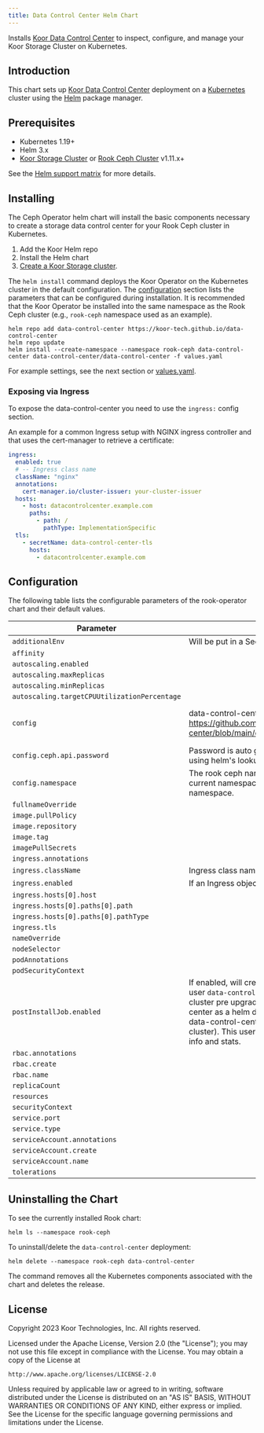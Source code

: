 ```yaml
---
title: Data Control Center Helm Chart
---
```

<!---
Document is generated by `make helm-docs`. DO NOT EDIT.
Edit the corresponding *.gotmpl.md file instead
-->

Installs [Koor Data Control Center](https://github.com/koor-tech/data-control-center) to inspect, configure, and manage your Koor Storage Cluster on Kubernetes.

## Introduction

This chart sets up [Koor Data Control Center](https://github.com/koor-tech/data-control-center) deployment on a [Kubernetes](http://kubernetes.io) cluster using the [Helm](https://helm.sh) package manager.

## Prerequisites

* Kubernetes 1.19+
* Helm 3.x
* [Koor Storage Cluster](https://docs.koor.tech/v1.11/Getting-Started/quickstart/#create-a-ceph-cluster) or [Rook Ceph Cluster](https://rook.io/) v1.11.x+

See the [Helm support matrix](https://helm.sh/docs/topics/version_skew/) for more details.

## Installing

The Ceph Operator helm chart will install the basic components necessary to create a storage data control center for your Rook Ceph cluster in Kubernetes.

1. Add the Koor Helm repo
2. Install the Helm chart
3. [Create a Koor Storage cluster](https://docs.koor.tech/v1.11/Getting-Started/quickstart/#create-a-ceph-cluster).

The `helm install` command deploys the Koor Operator on the Kubernetes cluster in the default configuration. The [configuration](#configuration) section lists the parameters that can be configured during installation. It is recommended that the Koor Operator be installed into the same namespace as the Rook Ceph cluster (e.g., `rook-ceph` namespace used as an example).

```console
helm repo add data-control-center https://koor-tech.github.io/data-control-center
helm repo update
helm install --create-namespace --namespace rook-ceph data-control-center data-control-center/data-control-center -f values.yaml
```

For example settings, see the next section or [values.yaml](/charts/data-control-center/values.yaml).

### Exposing via Ingress

To expose the data-control-center you need to use the `ingress:` config section.

An example for a common Ingress setup with NGINX ingress controller and that uses the cert-manager to retrieve a certificate:

```yaml
ingress:
  enabled: true
  # -- Ingress class name
  className: "nginx"
  annotations:
    cert-manager.io/cluster-issuer: your-cluster-issuer
  hosts:
    - host: datacontrolcenter.example.com
      paths:
        - path: /
          pathType: ImplementationSpecific
  tls:
    - secretName: data-control-center-tls
      hosts:
        - datacontrolcenter.example.com
```

## Configuration

The following table lists the configurable parameters of the rook-operator chart and their default values.

| Parameter | Description | Default |
|-----------|-------------|---------|
| `additionalEnv` | Will be put in a Secret and used as env vars | `{}` |
| `affinity` |  | `{}` |
| `autoscaling.enabled` |  | `false` |
| `autoscaling.maxReplicas` |  | `100` |
| `autoscaling.minReplicas` |  | `1` |
| `autoscaling.targetCPUUtilizationPercentage` |  | `80` |
| `config` | data-control-center config, documentation here: https://github.com/koor-tech/data-control-center/blob/main/docs/configuration.md#reference | `{"ceph":{"api":{"insecureSSL":true,"password":null,"url":"https://rook-ceph-mgr-dashboard:8443/api","username":"data-control-center"}},"http":{"listen":":8282","sessions":{"cookieSecret":"your_generated_cookie_secret","domain":"localhost"}},"jwt":{"secret":"your_generated_jwt_secret"},"logLevel":"INFO","mode":"release","namespace":null,"oauth2":{"providers":[]},"users":[]}` |
| `config.ceph.api.password` | Password is auto generated if not set and retrieved using helm's lookup function | `nil` |
| `config.namespace` | The rook ceph namespace, if different from the current namespace. Defaults to the current namespace. | `nil` |
| `fullnameOverride` |  | `""` |
| `image.pullPolicy` |  | `"IfNotPresent"` |
| `image.repository` |  | `"docker.io/koorinc/data-control-center"` |
| `image.tag` |  | `""` |
| `imagePullSecrets` |  | `[]` |
| `ingress.annotations` |  | `{}` |
| `ingress.className` | Ingress class name | `""` |
| `ingress.enabled` | If an Ingress object should be created. | `false` |
| `ingress.hosts[0].host` |  | `"chart-example.local"` |
| `ingress.hosts[0].paths[0].path` |  | `"/"` |
| `ingress.hosts[0].paths[0].pathType` |  | `"ImplementationSpecific"` |
| `ingress.tls` |  | `[]` |
| `nameOverride` |  | `""` |
| `nodeSelector` |  | `{}` |
| `podAnnotations` |  | `{}` |
| `podSecurityContext` |  | `{}` |
| `postInstallJob.enabled` | If enabled,  will create a Ceph dashboard admin user `data-control-center` either on Rook/Ceph cluster pre upgrade(when having data-control-center as a helm dependency) or on post install of data-control-center (needs existing Rook/Ceph cluster). This user will be used for retrieving cluster info and stats. | `true` |
| `rbac.annotations` |  | `{}` |
| `rbac.create` |  | `true` |
| `rbac.name` |  | `""` |
| `replicaCount` |  | `1` |
| `resources` |  | `{}` |
| `securityContext` |  | `{}` |
| `service.port` |  | `8282` |
| `service.type` |  | `"ClusterIP"` |
| `serviceAccount.annotations` |  | `{}` |
| `serviceAccount.create` |  | `true` |
| `serviceAccount.name` |  | `""` |
| `tolerations` |  | `[]` |

## Uninstalling the Chart

To see the currently installed Rook chart:

```console
helm ls --namespace rook-ceph
```

To uninstall/delete the `data-control-center` deployment:

```console
helm delete --namespace rook-ceph data-control-center
```

The command removes all the Kubernetes components associated with the chart and deletes the release.

## License

Copyright 2023 Koor Technologies, Inc. All rights reserved.

Licensed under the Apache License, Version 2.0 (the "License");
you may not use this file except in compliance with the License.
You may obtain a copy of the License at

    http://www.apache.org/licenses/LICENSE-2.0

Unless required by applicable law or agreed to in writing, software
distributed under the License is distributed on an "AS IS" BASIS,
WITHOUT WARRANTIES OR CONDITIONS OF ANY KIND, either express or implied.
See the License for the specific language governing permissions and
limitations under the License.

